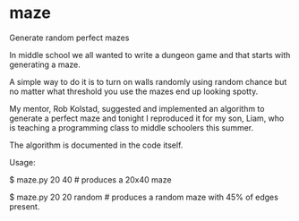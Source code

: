 # maze
Generate random perfect mazes

In middle school we all wanted to write a dungeon game and that starts
with generating a maze.

A simple way to do it is to turn on walls randomly using random chance
but no matter what threshold you use the mazes end up looking spotty.

My mentor, Rob Kolstad, suggested and implemented an algorithm to
generate a perfect maze and tonight I reproduced it for my son, Liam,
who is teaching a programming class to middle schoolers this summer.

The algorithm is documented in the code itself.

Usage:

$ maze.py 20 40          # produces a 20x40 maze

$ maze.py 20 20 random   # produces a random maze with 45% of edges present.
